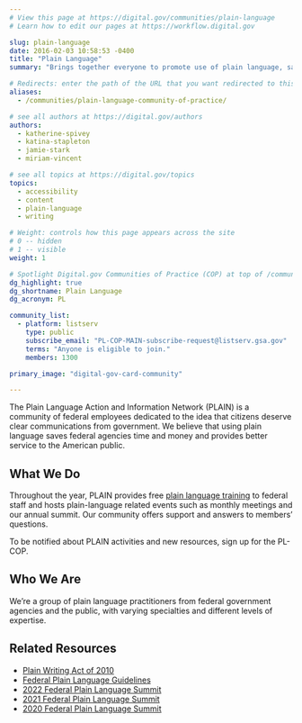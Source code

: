 ```yaml
---
# View this page at https://digital.gov/communities/plain-language
# Learn how to edit our pages at https://workflow.digital.gov

slug: plain-language
date: 2016-02-03 10:58:53 -0400
title: "Plain Language"
summary: "Brings together everyone to promote use of plain language, saving agencies time and money and providing better service to the public."

# Redirects: enter the path of the URL that you want redirected to this page
aliases:
  - /communities/plain-language-community-of-practice/

# see all authors at https://digital.gov/authors
authors:
  - katherine-spivey
  - katina-stapleton
  - jamie-stark
  - miriam-vincent

# see all topics at https://digital.gov/topics
topics:
  - accessibility
  - content
  - plain-language
  - writing

# Weight: controls how this page appears across the site
# 0 -- hidden
# 1 -- visible
weight: 1

# Spotlight Digital.gov Communities of Practice (COP) at top of /communities
dg_highlight: true
dg_shortname: Plain Language
dg_acronym: PL

community_list:
  - platform: listserv
    type: public
    subscribe_email: "PL-COP-MAIN-subscribe-request@listserv.gsa.gov"
    terms: "Anyone is eligible to join."
    members: 1300

primary_image: "digital-gov-card-community"

---
```


The Plain Language Action and Information Network (PLAIN) is a community of federal employees dedicated to the idea that citizens deserve clear communications from government. We believe that using plain language saves federal agencies time and money and provides better service to the American public.

## What We Do

Throughout the year, PLAIN provides free [plain language training](https://www.plainlanguage.gov/training/) to federal staff and hosts plain-language related events such as monthly meetings and our annual summit.  Our community offers support and answers to members’ questions.

To be notified about PLAIN activities and new resources, sign up for the PL-COP.

## Who We Are

We’re a group of  plain language practitioners from federal government agencies and the public, with varying specialties and different levels of expertise.

## Related Resources

- [Plain Writing Act of 2010](https://www.plainlanguage.gov/law/)
- [Federal Plain Language Guidelines](https://www.plainlanguage.gov/guidelines/)
- [2022 Federal Plain Language Summit](https://digital.gov/event/2022/08/24/2022-federal-plain-language-summit/)
- [2021 Federal Plain Language Summit](https://digital.gov/event/2021/09/21/2021-federal-plain-language-summit/)
- [2020 Federal Plain Language Summit](https://digital.gov/event/2020/10/27/plain-language-summit-2020/)
